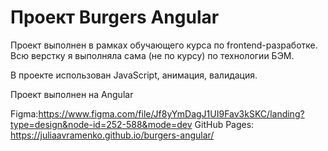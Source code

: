 # Проект Burgers Angular

Проект выполнен в рамках обучающего курса по frontend-разработке. 
Всю верстку я выполняла сама (не по курсу) по технологии БЭМ.

В проекте использован JavaScript, анимация, валидация.

Проект выполнен на Angular

Figma:https://www.figma.com/file/Jf8yYmDagJ1UI9Fav3kSKC/landing?type=design&node-id=252-588&mode=dev
GitHub Pages: https://juliaavramenko.github.io/burgers-angular/



